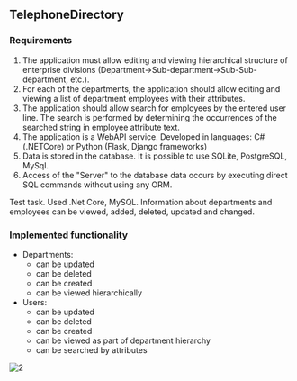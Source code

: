 ## TelephoneDirectory

### Requirements
1. The application must allow editing and viewing hierarchical structure of enterprise divisions (Department->Sub-department->Sub-Sub-department, etc.).
2. For each of the departments, the application should allow editing and viewing a list of department employees with their attributes.
3. The application should allow search for employees by the entered user line. The search is performed by determining the occurrences of the searched string in employee attribute text.
4. The application is a WebAPI service. Developed in languages: C# (.NETCore) or Python (Flask, Django frameworks)
5. Data is stored in the database. It is possible to use SQLite, PostgreSQL, MySql.
6. Access of the "Server" to the database data occurs by executing direct SQL commands without using any ORM.

Test task. Used .Net Core, MySQL. Information about departments and employees can be viewed, added, deleted, updated and changed.
### Implemented functionality
- Departments:
    - can be updated
    - can be deleted
    - can be created
    - can be viewed hierarchically
- Users:
    - can be updated
    - can be deleted
    - can be created
    - can be viewed as part of department hierarchy
    - can be searched by attributes
    
    
![2](https://user-images.githubusercontent.com/63253786/186040022-453d9447-0871-4ab2-8ffd-ea0f5e7e84f8.png)
